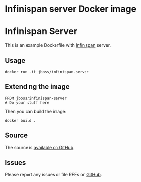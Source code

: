 # Infinispan server Docker image

Infinispan Server
=================

This is an example Dockerfile with [Infinispan](http://infinispan.org/) server.

## Usage

    docker run -it jboss/infinispan-server

## Extending the image

    FROM jboss/infinispan-server
    # Do your stuff here

Then you can build the image:

    docker build .


## Source

The source is [available on GitHub](https://github.com/jboss-dockerfiles/infinispan).

## Issues

Please report any issues or file RFEs on [GitHub](https://github.com/jboss-dockerfiles/infinispan/issues).
